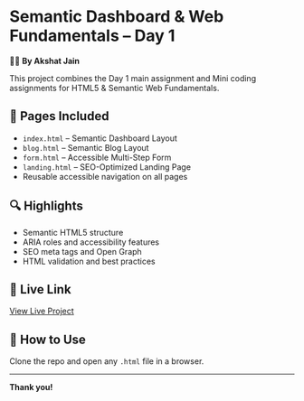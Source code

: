 # Semantic Dashboard & Web Fundamentals – Day 1

👨‍💻 **By Akshat Jain**

This project combines the Day 1 main assignment and Mini coding assignments for HTML5 & Semantic Web Fundamentals.

## 📁 Pages Included

- `index.html` – Semantic Dashboard Layout  
- `blog.html` – Semantic Blog Layout  
- `form.html` – Accessible Multi-Step Form  
- `landing.html` – SEO-Optimized Landing Page  
- Reusable accessible navigation on all pages

## 🔍 Highlights

- Semantic HTML5 structure
- ARIA roles and accessibility features
- SEO meta tags and Open Graph
- HTML validation and best practices

## 🚀 Live Link

[View Live Project](https://its-akshatjain.github.io/Omniful-Assignments/index.html)

## 📂 How to Use

Clone the repo and open any `.html` file in a browser.

---

**Thank you!**
